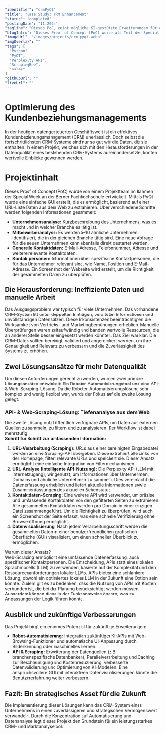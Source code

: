 ```yaml
---
"identifier": "crmPyQt"
"title": "Case Study: CRM Enhancement"
"status": "completed"
"postingDate": "11.2024"
"tagline": "Dieses PoC, zeigt mögliche KI-gestützte Erweiterungen für ein CRM-System. "
"blogIntro": "Dieses Proof of Concept (PoC) wurde als Teil der Special Week an der Berner Fachhochschule entwickelt. Es zeigt, wie KI-gestützte Funktionen in die Datenaktualisierung eines CRM-Systems vereinfachen können, um die Effizienz und Benutzerfreundlichkeit zu verbessern. Das PoC nutzt PyQt für die GUI-Entwicklung und verschiedene KI-APIs für die Funktionalität."
"imageUrl": "/images/projects/crm_pyqt.webp"
"imgOverlay": ""
"tags": [
  "Python",
  "PyQT",
  "Perplexity API",
  "ScrapingBee",
  "Sales"
]
"githubUrl": ""
"liveUrl": ""
---
```


# Optimierung des Kundenbeziehungsmanagements

In der heutigen datengesteuerten Geschäftswelt ist ein effektives Kundenbeziehungsmanagement (CRM) unerlässlich. Doch
selbst die fortschrittlichsten CRM-Systeme sind nur so gut wie die Daten, die sie enthalten. In einem Projekt, welches
sich mit den Herausforderungen in der Datenqualität eines bestehenden CRM-Systems auseinandersetzte, konten
wertvolle Einblicke gewonnen werden.

# Projektinhalt

Dieses Proof of Concept (PoC) wurde von einem Projektteam im Rahmen der Special Week an der Berner Fachhochschule
entwickelt. Mittels PyQt
wurde eine einfache GUI erstellt, die es ermöglicht, basierend auf einer URL-Liste Daten aus dem Web zu extrahieren.
Über verschiedene Schritte werden folgenden Informationen gesammelt:

- **Unternehmensanalyse:** Kurzbeschreibung des Unternehmens, was es macht und in welcher Branche es tätig ist.
- **Mitbewerberanalyse:** Es werden 5–10 ähnliche Unternehmen identifiziert, die in der gleichen Branche tätig sind.
  Eine neue Abfrage für die neuen Unternehmen kann ebenfalls direkt gestartet werden.
- **Generelle Kontaktdaten:** E-Mail-Adresse, Telefonnummer, Adresse und weitere relevante Kontaktdaten.
- **Kontaktpersonen:** Informationen über spezifische Kontaktpersonen, die für das Unternehmen relevant sind, wie Name,
  Position und E-Mail-Adresse. Ein Screenshot der Webseite wird erstellt, um die Richtigkeit der gesammelten Daten zu
  überprüfen.

## Die Herausforderung: Ineffiziente Daten und manuelle Arbeit

Das Ausgangsproblem war typisch für viele Unternehmen: Das vorhandene CRM-System litt unter doppelten Einträgen,
veralteten Informationen und unvollständigen Datensätzen. Diese Inkonsistenzen beeinträchtigten die Wirksamkeit von
Vertriebs- und Marketingbemühungen erheblich. Manuelle Überprüfungen waren zeitaufwändig und banden wertvolle
Ressourcen, die an anderer Stelle besser eingesetzt werden könnten. Das Ziel war klar: Die CRM-Daten sollten bereinigt,
validiert und angereichert werden, um ihre Genauigkeit und Relevanz zu verbessern und die Zuverlässigkeit des Systems zu
erhöhen.

## Zwei Lösungsansätze für mehr Datenqualität

Um diesen Anforderungen gerecht zu werden, wurden zwei primäre Lösungsansätze entwickelt: Ein
Roboter-Automatisierungstool und eine API- & Web-Scraping-Lösung. Da die Roboter-Automatisierungslösung sehr komplex und
wenig flexibel war, wurde der Fokus auf die zweite Lösung gelegt.

### API- & Web-Scraping-Lösung: Tiefenanalyse aus dem Web

Die zweite Lösung nutzt öffentlich verfügbare APIs, um Daten aus externen Quellen zu sammeln, zu filtern und zu
analysieren. Der Workflow ist dabei mehrstufig:  
**Schritt für Schritt zur umfassenden Information:**

1. **URL-Verarbeitung (Scraping):** URLs aus einer bereinigten Eingabedatei werden an eine Scraping-API übergeben. Diese
   extrahiert alle Links von der Homepage, filtert relevante URLs und speichert sie. Dieser Ansatz ermöglicht eine
   einfache Integration von Filtermechanismen.
2. **URL-Analyse (Intelligente API-Nutzung):** Die Perplexity API (LLM mit Internetzugang), wir genutzt, um
   Informationen über Unternehmen, Domains und ähnliche Unternehmen zu sammeln. Dies vereinfacht die Datenerfassung
   erheblich und liefert aktuelle Informationen sowie Zusammenfassungen des aktuellen Seitenstatus.
3. **Kontaktdaten-Scraping:** Eine weitere API wird verwendet, um präzise und umfassende Kontaktdaten von den
   gefilterten Seiten zu extrahieren. Alle gesammelten Kontaktdaten werden pro Domain in einer einzigen Datei
   zusammengeführt. Um die Richtigkeit zu überprüfen, wird auch ein Screenshot der Seite erfasst, was eine schnelle
   Verifizierung ohne Browseröffnung ermöglicht.
4. **Datenvisualisierung:** Nach jedem Verarbeitungsschritt werden die gesammelten Daten in einer benutzerfreundlichen
   grafischen Oberfläche (GUI) visualisiert, um einen schnellen Überblick zu ermöglichen.

Warum dieser Ansatz?  
Web-Scraping ermöglicht eine umfassende Datenerfassung, auch spezifischer Kontaktpersonen. Die Entscheidung, APIs statt
eines lokalen Sprachmodells (LLM) zu verwenden, basierte auf der Komplexität und den Ressourcenanforderungen lokaler
LLMs. APIs bieten eine schlankere Lösung, obwohl ein optimiertes lokales LLM in der Zukunft eine Option sein könnte.
Zudem gilt es zu bedenken, dass die Nutzung von APIs mit Kosten verbunden ist, die bei der Planung berücksichtigt werden
müssen. Ausserdem können diese in der Funktionsweise ändern, was zu Anpassungen der Logik führen könnte.

## Ausblick und zukünftige Verbesserungen

Das Projekt birgt ein enormes Potenzial für zukünftige Erweiterungen:

* **Robot-Automatisierung:** Integration zukünftiger KI-APIs mit Web-Browsing-Funktionen und automatische UI-Anpassung
  durch Bilderkennung oder maschinelles Lernen.
* **API & Scraping:** Erweiterung der Datenquellen (z.B. branchenspezifische Datenbanken), Parallelverarbeitung und
  Caching zur Beschleunigung und Kostenreduzierung, verbesserte Datenvalidierung und Optimierung von KI-Modellen. Eine
  anspruchsvollere GUI mit interaktiven Datenvisualisierungen könnte die Benutzererfahrung weiter verbessern.

## Fazit: Ein strategisches Asset für die Zukunft

Die Implementierung dieser Lösungen kann das CRM-System eines Unternehmens in einen zuverlässigeren und strategischen
Vermögenswert verwandeln. Durch die Konzentration auf Automatisierung und Datenanalyse legt dieses Projekt den
Grundstein für ein leistungsstarkes CRM- und Marktanalysetool.